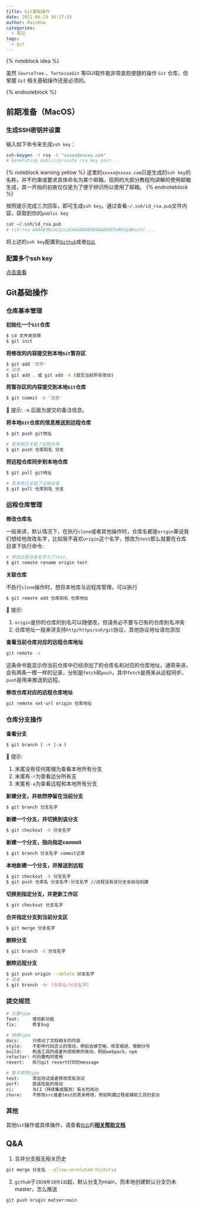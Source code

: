 ```yaml
---
title: Git基础操作
date: 2021-06-29 16:27:33
author: Rainbow
categories:
  - 笔记
tags:
  - git
---
```


{% noteblock idea %}

虽然 `SourceTree` 、`TortoiseGit` 等GUI软件能非常直观便捷的操作 `Git` 仓库，但掌握 `Git` 相关基础操作还是必须的。

{% endnoteblock %}

## 前期准备（MacOS）

### 生成SSH密钥并设置

输入如下命令来生成`ssh key`：

```bash ssh key：
ssh-keygen -t rsa -C "xxxxx@xxxxx.com"  
# Generating public/private rsa key pair...
```

{% noteblock warning yellow %}
这里的`xxxxx@xxxxx.com`只是生成的`ssh key`的名称，并不约束或要求具体命名为某个邮箱。现网的大部分教程均讲解的使用邮箱生成，其一开始的初衷仅仅是为了便于辨识所以使用了邮箱。
{% endnoteblock %}

按照提示完成三次回车，即可生成`ssh key`。通过查看`~/.ssh/id_rsa.pub`文件内容，获取到你的`public key`
```bash
cat ~/.ssh/id_rsa.pub
# ssh-rsa AAAAB3NzaC1yc2EAAAADAQABAAABAQC6eNtGpNGwstc....
```
将上述的`ssh key`配置到[`Github`](https://github.com/)或者[`码云`](https://gitee.com/)

### 配置多个ssh key
[点击查看](https://gitee.com/help/articles/4229#article-header0)



## Git基础操作
### 仓库基本管理

**初始化一个`Git`仓库**

```bash
$ cd 文件夹目录
$ git init
```

**将修改的内容提交到本地`Git`暂存区**

```bash
$ git add '文件'
# 或者
$ git add . 或 git add -A (提交当前所有改动)
```

**将暂存区的内容提交到本地`Git`仓库**

```bash
$ git commit -m '消息'
```

:pushpin: 提示: `-m` 后面为提交的备注信息。

**将本地`Git`仓库的信息推送到远程仓库**

```bash
$ git push git地址

# 若本地已关联了远程仓库
$ git push 仓库别名 分支
```

**将远程仓库同步到本地仓库**

```bash
$ git pull git地址

# 若本地已关联了远程仓库
$ git pull 仓库别名 分支
```
### 远程仓库管理

**修改仓库名**

一般来讲，默认情况下，在执行`clone`或者其他操作时，仓库名都是`origin`果说我们想给他改改名字，比如我不喜欢`origin`这个名字，想改为`test`那么就要在仓库目录下执行命令:

```bash
# 修改远程仓库名字为了test。
$ git remote rename origin test
```


**关联仓库**

不执行`clone`操作时，想将本地库与远程库管理，可以执行

```bash
$ git remote add 仓库别名 仓库地址
```
:pushpin: 提示: 

1. `origin`是你的仓库的别名可以随便改，但请务必不要与已有的仓库别名冲突 
2. 仓库地址一般来讲支持`http/https/ssh/git`协议，其他协议地址请勿添加

**查看当前仓库对应的远程仓库地址**

```bash
git remote -v
```

这条命令能显示你当前仓库中已经添加了的仓库名和对应的仓库地址，通常来讲，会有两条一模一样的记录，分别是`fetch`和`push`，其中`fetch`是用来从远程同步，`push`是用来推送到远程。

**修改仓库对应的远程仓库地址**

```bash
git remote set-url origin 仓库地址
```

### 仓库分支操作

**查看分支**

```bash
$ git branch ( -r |-a )

```

:pushpin: 提示: 

1. 末尾没有任何尾缀为查看本地所有分支
2. 末尾有`-r`为查看远分所有支
3. 末尾有`-a`为查看远程和本地所有分支

**新建分支，并依然停留在当前分支**

```bash
$ git branch 分支名字
```

**新建一个分支，并切换到该分支**

```bash
$ git checkout -b 分支名字
```

**新建一个分支，指向指定commit**

```bash
$ git branch 分支名字 commit记录
```

**本地新建一个分支，并推送到远程**

```bash
$ git checkout -b 分支名字 
$ git push 仓库名 分支名字:分支名字 //远程没有该分支会自动创建
```

**切换到指定分支，并更新工作区**

```bash
$ git checkout 分支名字
```

**合并指定分支到当前分支区**

```bash
$ git merge 分支名字
```

**删除分支**

```bash
$ git branch -d 分支名字
```
**删除远程分支**

```bash
$ git push origin --delete 分支名字
# 或者
$ git branch -dr [仓库名/分支名字]
```
### 提交规范
``` bash
# 主要type
feat:     增加新功能
fix:      修复bug

# 特殊type
docs:     只改动了文档相关的内容
style:    不影响代码含义的改动，例如去掉空格、改变缩进、增删分号
build:    构造工具的或者外部依赖的改动，例如webpack，npm
refactor: 代码重构时使用
revert:   执行git revert打印的message

# 暂不使用type
test:     添加测试或者修改现有测试
perf:     提高性能的改动
ci:       与CI（持续集成服务）有关的改动
chore:    不修改src或者test的其余修改，例如构建过程或辅助工具的变动

```

### 其他
其他`Git`操作或具体操作，请查看[`码云`](https://gitee.com)的[**相关帮助文档**](https://gitee.com/all-about-git)



## Q&A
1. 合并分支报无相关历史
```bash
git merge 分支名 --allow-unrelated-historie
```
2. `github`于`2020年10月1日`起，默认分支为main，而本地创建默认分支仍未master，怎么推送
```bash
git push origin matser:main
```
